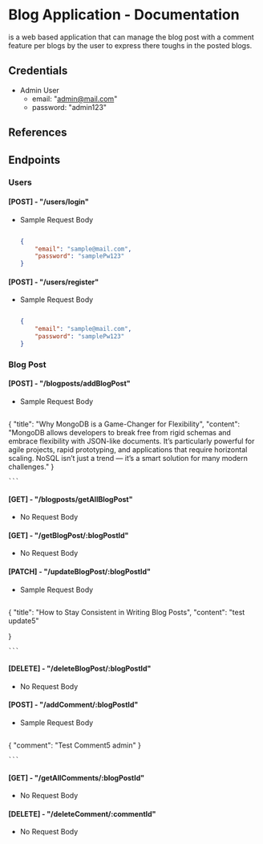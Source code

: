# Blog Application - Documentation
is a web based application that can manage the blog post with a comment feature per blogs by the user to express there toughs in the posted blogs. 

## Credentials
- Admin User
    - email: "admin@mail.com"
    - password: "admin123"


## References

## Endpoints

### Users

#### [POST] - "/users/login"

- Sample Request Body

    ```json

    {
        "email": "sample@mail.com",
        "password": "samplePw123"
    }

    ```

#### [POST] - "/users/register"

- Sample Request Body

    ```json

    {
        "email": "sample@mail.com",
        "password": "samplePw123"
    }

    ```
      
### Blog Post

#### [POST] - "/blogposts/addBlogPost"

- Sample Request Body

    ```json

{
  "title": "Why MongoDB is a Game-Changer for Flexibility",
  "content": "MongoDB allows developers to break free from rigid schemas and embrace flexibility with JSON-like documents. It’s particularly powerful for agile projects, rapid prototyping, and applications that require horizontal scaling. NoSQL isn’t just a trend — it’s a smart solution for many modern challenges."
}


    ```

#### [GET] - "/blogposts/getAllBlogPost"

- No Request Body

#### [GET] - "/getBlogPost/:blogPostId"

- No Request Body

#### [PATCH] - "/updateBlogPost/:blogPostId"

- Sample Request Body

    ```json

{
  "title": "How to Stay Consistent in Writing Blog Posts",
  "content": "test update5"
  
}


    ```

#### [DELETE] - "/deleteBlogPost/:blogPostId"

- No Request Body

#### [POST] - "/addComment/:blogPostId"

- Sample Request Body

    ```json

{
    "comment": "Test Comment5 admin"
}   

    ```
#### [GET] - "/getAllComments/:blogPostId"

- No Request Body

#### [DELETE] - "/deleteComment/:commentId"

- No Request Body